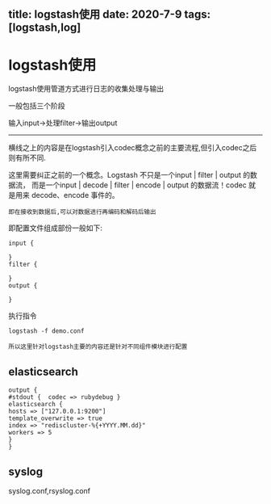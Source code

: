 title:  logstash使用
date: 2020-7-9
tags:[logstash,log]
---
 <!--more-->

 # logstash使用
logstash使用管道方式进行日志的收集处理与输出

一般包括三个阶段

输入input->处理filter->输出output

---

横线之上的内容是在logstash引入codec概念之前的主要流程,但引入codec之后则有所不同.

这里需要纠正之前的一个概念。Logstash 不只是一个input | filter | output 的数据流，
而是一个input | decode | filter | encode | output 的数据流！codec 就是用来 decode、encode 事件的。

`即在接收到数据后,可以对数据进行再编码和解码后输出`

即配置文件组成部份一般如下:

```
input {
   
}
filter {
    
}
output {
    
}

```

执行指令
```
logstash -f demo.conf
```

`所以这里针对logstash主要的内容还是针对不同组件模块进行配置`

## elasticsearch

```
output {
#stdout {  codec => rubydebug }
elasticsearch {
hosts => ["127.0.0.1:9200"]
template_overwrite => true
index => "rediscluster-%{+YYYY.MM.dd}"
workers => 5
}
}

```
## syslog

syslog.conf,rsyslog.conf


